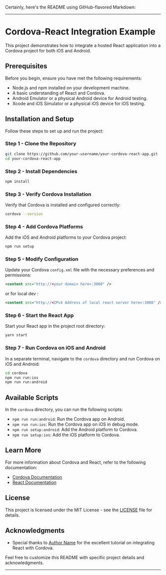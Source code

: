 Certainly, here's the README using GitHub-flavored Markdown:

---

# Cordova-React Integration Example

This project demonstrates how to integrate a hosted React application into a Cordova project for both iOS and Android.

## Prerequisites

Before you begin, ensure you have met the following requirements:

- Node.js and npm installed on your development machine.
- A basic understanding of React and Cordova.
- Android Emulator or a physical Android device for Android testing.
- Xcode and iOS Simulator or a physical iOS device for iOS testing.

## Installation and Setup

Follow these steps to set up and run the project:

### Step 1 - Clone the Repository

```bash
git clone https://github.com/your-username/your-cordova-react-app.git
cd your-cordova-react-app
```

### Step 2 - Install Dependencies

```bash
npm install
```

### Step 3 - Verify Cordova Installation

Verify that Cordova is installed and configured correctly:

```bash
cordova --version
```

### Step 4 - Add Cordova Platforms

Add the iOS and Android platforms to your Cordova project:

```bash
npm run setup
```

### Step 5 - Modify Configuration

Update your Cordova `config.xml` file with the necessary preferences and permissions:

```xml
<content src="http://<your domain here>:3000" />
```
or for local dev :
```xml
<content src="http://<IPv4 Address of local react server here>:3000" />
```

### Step 6 - Start the React App

Start your React app in the project root directory:

```bash
yarn start
```

### Step 7 - Run Cordova on iOS and Android

In a separate terminal, navigate to the `cordova` directory and run Cordova on iOS and Android:

```bash
cd cordova
npm run run:ios
npm run run:android
```

## Available Scripts

In the `cordova` directory, you can run the following scripts:

- `npm run run:android`: Run the Cordova app on Android.
- `npm run run:ios`: Run the Cordova app on iOS in debug mode.
- `npm run setup:android`: Add the Android platform to Cordova.
- `npm run setup:ios`: Add the iOS platform to Cordova.

## Learn More

For more information about Cordova and React, refer to the following documentation:

- [Cordova Documentation](https://cordova.apache.org/docs/en/latest/)
- [React Documentation](https://reactjs.org/docs/getting-started.html)

## License

This project is licensed under the MIT License - see the [LICENSE](LICENSE) file for details.

## Acknowledgments

- Special thanks to [Author Name](link-to-author-profile) for the excellent tutorial on integrating React with Cordova.

Feel free to customize this README with specific project details and acknowledgments.

---